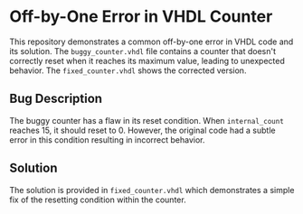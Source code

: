 # Off-by-One Error in VHDL Counter

This repository demonstrates a common off-by-one error in VHDL code and its solution. The `buggy_counter.vhdl` file contains a counter that doesn't correctly reset when it reaches its maximum value, leading to unexpected behavior. The `fixed_counter.vhdl` shows the corrected version.

## Bug Description
The buggy counter has a flaw in its reset condition. When `internal_count` reaches 15, it should reset to 0. However, the original code had a subtle error in this condition resulting in incorrect behavior.

## Solution
The solution is provided in `fixed_counter.vhdl` which demonstrates a simple fix of the resetting condition within the counter.